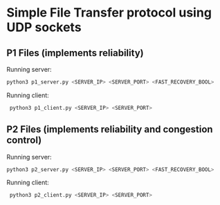 # Simple File Transfer protocol using UDP sockets


## P1 Files (implements reliability)

Running server: 
```bash
python3 p1_server.py <SERVER_IP> <SERVER_PORT> <FAST_RECOVERY_BOOL>
```
Running client:
```bash
 python3 p1_client.py <SERVER_IP> <SERVER_PORT>
```

## P2 Files (implements reliability and congestion control)

Running server: 
```bash
python3 p2_server.py <SERVER_IP> <SERVER_PORT> <FAST_RECOVERY_BOOL>
```
Running client:
```bash
 python3 p2_client.py <SERVER_IP> <SERVER_PORT>
```
